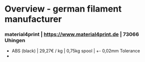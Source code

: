 # Overview - german filament manufacturer		
### material4print | https://www.material4print.de | 73066 Uhingen    
* ABS (black) | 29,27€ / kg | 0,75kg spool | +- 0,02mm Tolerance		
* 
